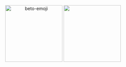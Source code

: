 <div align=center>
  <img height="180em" src="https://cdn.discordapp.com/attachments/938947675045388298/1027870177825665035/a_hora_e_agora.png" alt="beto-emoji">
  <img height="180em" src="https://github-readme-stats.vercel.app/api?username=nanpluz&show_icons=true&theme=dark&include_all_commits=true&count_private=true">
</div>
